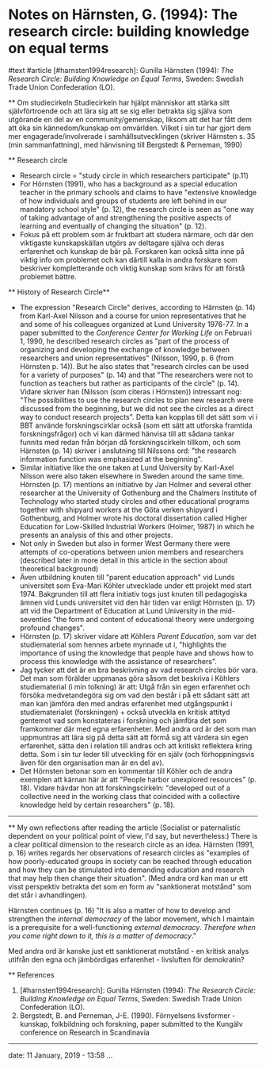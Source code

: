 # Notes on Härnsten, G. (1994): The research circle: building knowledge on equal terms

#text #article
[#harnsten1994research]: Gunilla Härnsten (1994): _The Research Circle: Building Knowledge on Equal Terms_, Sweden: Swedish Trade Union Confederation (LO).

** Om studiecirkeln
Studiecirkeln har hjälpt människor att stärka sitt självförtroende och att lära sig att se sig eller betrakta sig själva som utgörande en del av en community/gemenskap, liksom att det har fått dem att öka sin kännedom/kunskap om omvärlden. Vilket i sin tur har gjort dem mer engagerade/involverade i samhällsutvecklingen (skriver Härnsten s. 35 (min sammanfattning), med hänvisning till Bergstedt & Perneman, 1990)

** Research circle
- Research circle = "study circle in which researchers participate" (p.11)
- For Hörnsten (1991), who has a background as a special education teacher in the primary schools and claims to have "extensive knowledge of how individuals and groups of students are left behind in our mandatory school style" (p. 12), the research circle is seen as "one way of taking advantage of and strengthening the positive aspects of learning and eventually of changing the situation" (p. 12).
- Fokus på ett problem som är fruktbart att studera närmare, och där den viktigaste kunskapskällan utgörs av deltagare själva och deras erfarenhet och kunskap de bär på. Forskaren kan också sitta inne på viktig info om problemet och kan därtill kalla in andra forskare som beskriver kompletterande och viktig kunskap som krävs för att förstå problemet bättre.

** History of Research Circle**
- The expression "Research Circle" derives, according to Härnsten (p. 14) from Karl-Axel Nilsson and a course for union representatives that he and some of his colleagues organized at Lund University 1976-77. In a paper submitted to the _Conference Center for Working Life_ on Februari 1, 1990, he described research circles as "part of the process of organizing and developing the exchange of knowledge between researchers and union representatives" (Nilsson, 1990, p. 6 (from Hörnsten p. 14)). But he also states that "research circles can be used for a variety of purposes" (p. 14) and that "The researchers were not to function as teachers but rather as participants of the circle" (p. 14). Vidare skriver han (Nilsson (som citeras i Hörnsten)) intressant nog: "The possibilities to use the research circles to plan new research were discussed from the beginning, but we did not see the circles as a direct way to conduct research projects". Detta kan kopplas till det sätt som vi i BBT använde forskningscirklar också (som ett sätt att utforska framtida forskningsfrågor) och vi kan därmed hänvisa till att sådana tankar funnits med redan från början  då forskningscirkeln tillkom, och som Härnsten (p. 14) skriver i anslutning till Nilssons ord: "the research information function was emphasized at the beginning".
- Similar initiative like the one taken at Lund University by Karl-Axel Nilsson were also taken elsewhere in Sweden around the same time. Hörnsten (p. 17) mentions an initiative by Jan Holmer and several other researcher at the University of Gothenburg and the Chalmers Institute of Technology who started study circles and other educational programs together with shipyard workers at the Göta verken shipyard i Gothenburg, and Holmer wrote his doctoral dissertation called Higher Education for Low-Skilled Industrial Workers (Holmer, 1987) in which he presents an analysis of this and other projects.
- Not only in Sweden but also in former West Germany there were attempts of co-operations between union members and researchers (described later in more detail in this article in the section about theoretical background)
- Även utbildning knuten till "parent education approach" vid Lunds universitet som Eva-Mari Köhler utvecklade under ett projekt med start 1974. Bakgrunden till att flera initiativ togs just knuten till pedagogiska ämnen vid Lunds universitet vid den här tiden var enligt Hörnsten (p. 17) att vid the Department of Education at Lund University in the mid-seventies "the form and content of educational theory were undergoing profound changes".
- Hörnsten (p. 17) skriver vidare att Köhlers _Parent Education_, som var det studiematerial som hennes arbete mynnade ut i, "highlights the importance of using the knowledge that people have and shows how to process this knowledge with the assistance of researchers".
- Jag tycker att det är en bra beskrivning av vad research circles bör vara. Det man som förälder uppmanas göra såsom det beskriva i Köhlers studiematerial (i min tolkning) är att: Utgå från sin egen erfarenhet och försöka medvetandegöra sig om vad den består i på ett sådant sätt att man kan jämföra den med andras erfarenhet med utgångspunkt i studiematerialet (forskningen) + också utveckla en kritisk attityd gentemot vad som konstateras i forskning och jämföra det som framkommer där med egna erfarenheter. Med andra ord är det som man uppmuntras att lära sig på detta sätt att förmå sig att värdera sin egen erfarenhet, sätta den i relation till andras och att kritiskt reflektera kring detta. Som i sin tur leder till utveckling för en själv (och förhoppningsvis även för den organisation man är en del av).
- Det Hörnsten betonar som en kommentar till Köhler och de andra exemplen att kärnan här är att "People harbor unexplored resources" (p. 18). Vidare hävdar hon att forskningscirkeln: "developed out of a collective need in the working class that coincided with a collective knowledge held by certain researchers" (p. 18).

-----

** My own reflections after reading the article
(Socialist or paternalistic dependent on your political point of view, I'd say, but nevertheless:) There is a clear political dimension to the research circle as an idea. Härnsten (1991, p. 16) writes regards her observations of research circles as "examples of how poorly-educated groups in society can be reached through education and how they can be stimulated into demanding education and research that may help then change their situation". (Med andra ord kan man ur ett visst perspektiv betrakta det som en form av "sanktionerat motstånd" som det står i avhandlingen).

Härnsten continues (p. 16) "It is also a matter of how to develop and strengthen  the _internal democracy_ of the labor movement, which I maintain is a prerequisite for a well-functioning _external democracy_. _Therefore when you come right down to it, this is a matter of democracy_."

Med andra ord är kanske just ett sanktionerat motstånd - en kritisk analys utifrån den egna och jämbördigas erfarenhet - livsluften för demokratin?

<!-- My idea: This is linking what I am doing to Nandita. So is this where the labour movement is at in Sweden? Labour organisations encouraging and supporting member to raise their level of education and critical thinking whilst in for example BD it is more linked to a matter of safety and survival. -->

** References
1. [#harnsten1994research]: Gunilla Härnsten (1994): _The Research Circle: Building Knowledge on Equal Terms_, Sweden: Swedish Trade Union Confederation (LO).
2. Bergstedt, B. and Perneman, J-E. (1990). Förnyelsens livsformer - kunskap, folkbildning och forskning, paper submitted to the Kungälv conference on Research in Scandinavia

---
date: 11 January, 2019 - 13:58
...


